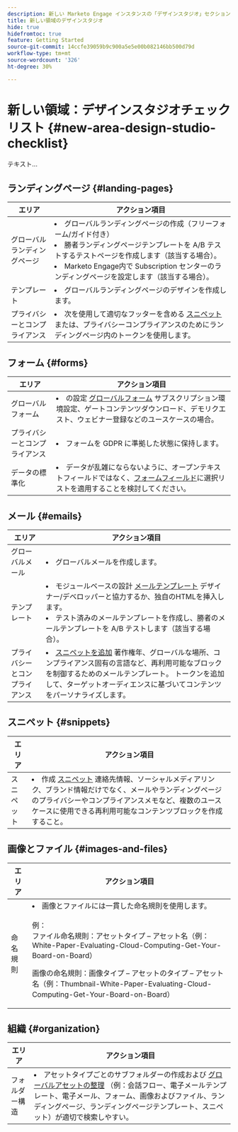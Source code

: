 ```yaml
---
description: 新しい Marketo Engage インスタンスの「デザインスタジオ」セクションを設定します。
title: 新しい領域のデザインスタジオ
hide: true
hidefromtoc: true
feature: Getting Started
source-git-commit: 14ccfe39059b9c900a5e5e00b082146bb500d79d
workflow-type: tm+mt
source-wordcount: '326'
ht-degree: 30%

---
```


# 新しい領域：デザインスタジオチェックリスト {#new-area-design-studio-checklist}

テキスト...

## ランディングページ {#landing-pages}

<table>
<thead>
  <tr>
    <th>エリア</th>
    <th>アクション項目</th>
  </tr>
</thead>
<tbody>
  <tr>
    <td>グローバルランディングページ</td>
    <td><li>グローバルランディングページの作成（フリーフォーム/ガイド付き）</li>
    <li>勝者ランディングページテンプレートを A/B テストするテストページを作成します（該当する場合）。</li>
    <li>Marketo Engage内で Subscription センターのランディングページを設定します（該当する場合）。</li></td>
  </tr>
  <tr>
    <td>テンプレート</td>
    <td><li>グローバルランディングページのデザインを作成します。</li></td>
  </tr>
  <tr>
    <td>プライバシーとコンプライアンス</td>
    <td><li>次を使用して適切なフッターを含める <a href="https://experienceleague.adobe.com/ja/docs/marketo/using/product-docs/demand-generation/landing-pages/personalizing-landing-pages/add-a-snippet-to-a-landing-page">スニペット</a> または、プライバシーコンプライアンスのためにランディングページ内のトークンを使用します。</li></td>
  </tr>
</tbody>
</table>

## フォーム {#forms}

<table>
<thead>
  <tr>
    <th>エリア</th>
    <th>アクション項目</th>
  </tr>
</thead>
<tbody>
  <tr>
    <td>グローバルフォーム</td>
    <td><li>の設定 <a href="https://experienceleague.adobe.com/ja/docs/marketo/using/product-docs/demand-generation/forms/creating-a-form/create-a-form#product-docs" target="_blank" rel="noopener noreferrer">グローバルフォーム</a> サブスクリプション環境設定、ゲートコンテンツダウンロード、デモリクエスト、ウェビナー登録などのユースケースの場合。</li></td>
  </tr>
  <tr>
    <td>プライバシーとコンプライアンス</td>
    <td><li>フォームを GDPR に準拠した状態に保持します。</li></td>
  </tr>
  <tr>
    <td>データの標準化</td>
    <td><li>データが乱雑にならないように、オープンテキストフィールドではなく、<a href="https://experienceleague.adobe.com/ja/docs/marketo/using/product-docs/demand-generation/forms/creating-a-form/add-a-field-to-a-form#product-docs" target="_blank" rel="noopener noreferrer">フォームフィールド</a>に選択リストを適用することを検討してください。</li></td>
  </tr>
</tbody>
</table>

## メール {#emails}

<table>
<thead>
  <tr>
    <th>エリア</th>
    <th>アクション項目</th>
  </tr>
</thead>
<tbody>
  <tr>
    <td>グローバルメール</td>
    <td><li>グローバルメールを作成します。</li></td>
  </tr>
  <tr>
    <td>テンプレート</td>
    <td><li>モジュールベースの設計 <a href="https://experienceleague.adobe.com/ja/docs/marketo/using/product-docs/email-marketing/general/email-editor-2/create-an-email-template" target="_blank" rel="noopener noreferrer">メールテンプレート</a> デザイナー/デベロッパーと協力するか、独自のHTMLを挿入します。</li>
    <li>テスト済みのメールテンプレートを作成し、勝者のメールテンプレートを A/B テストします（該当する場合）。</li></td>
  </tr>
  <tr>
    <td>プライバシーとコンプライアンス</td>
    <td><li><a href="https://experienceleague.adobe.com/ja/docs/marketo/using/product-docs/email-marketing/general/functions-in-the-editor/add-a-snippet-to-an-email" target="_blank" rel="noopener noreferrer">スニペットを追加</a> 著作権年、グローバルな場所、コンプライアンス固有の言語など、再利用可能なブロックを制御するためのメールテンプレート。 トークンを追加して、ターゲットオーディエンスに基づいてコンテンツをパーソナライズします。</li></td>
  </tr>
</tbody>
</table>

## スニペット {#snippets}

<table>
<thead>
  <tr>
    <th>エリア</th>
    <th>アクション項目</th>
  </tr>
</thead>
<tbody>
  <tr>
    <td>スニペット</td>
    <td><li>作成 <a href="https://experienceleague.adobe.com/ja/docs/marketo/using/product-docs/personalization/segmentation-and-snippets/snippets/create-a-snippet#product-docs" target="_blank" rel="noopener noreferrer">スニペット</a> 連絡先情報、ソーシャルメディアリンク、ブランド情報だけでなく、メールやランディングページのプライバシーやコンプライアンスメモなど、複数のユースケースに使用できる再利用可能なコンテンツブロックを作成すること。</li></td>
  </tr>
</tbody>
</table>

## 画像とファイル {#images-and-files}

<table>
<thead>
  <tr>
    <th>エリア</th>
    <th>アクション項目</th>
  </tr>
</thead>
<tbody>
  <tr>
    <td>命名規則</td>
    <td><li>画像とファイルには一貫した命名規則を使用します。</li>  
    <br>例：  
    <br>ファイル命名規則：アセットタイプ – アセット名（例：White-Paper-Evaluating-Cloud-Computing-Get-Your-Board-on-Board） 
    <p>画像の命名規則：画像タイプ – アセットのタイプ – アセット名（例：Thumbnail-White-Paper-Evaluating-Cloud-Computing-Get-Your-Board-on-Board）</td>
  </tr>
</tbody>
</table>

## 組織 {#organization}

<table>
<thead>
  <tr>
    <th>エリア</th>
    <th>アクション項目</th>
  </tr>
</thead>
<tbody>
  <tr>
    <td>フォルダー構造 </td>
    <td><li>アセットタイプごとのサブフォルダーの作成および <a href="https://experienceleague.adobe.com/ja/docs/marketo/using/product-docs/demand-generation/images-and-files/organize-your-images-and-files-using-folders">グローバルアセットの整理</a> （例：会話フロー、電子メールテンプレート、電子メール、フォーム、画像およびファイル、ランディングページ、ランディングページテンプレート、スニペット）が適切で検索しやすい。</li></td>
  </tr>
</tbody>
</table>
